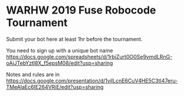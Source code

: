 # WARHW 2019 Fuse Robocode Tournament

Submit your bot here at least 1hr before the tournament.

You need to sign up with a unique bot name https://docs.google.com/spreadsheets/d/1rbjZurt0O0Se9vmdLRnG-oAiJTebYztl8X_f5epsM08/edit?usp=sharing

Notes and rules are in https://docs.google.com/presentation/d/1vjlLcnE6CuV4HE5C3tI47eru-TMeAlaEc6IE264VRiE/edit?usp=sharing

